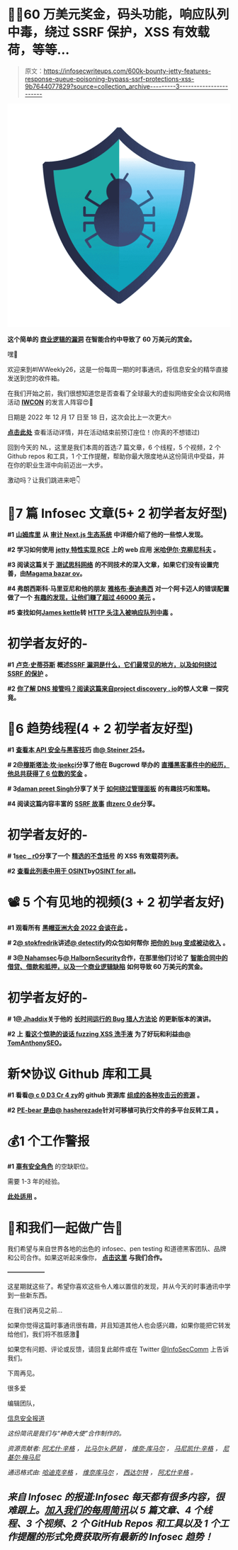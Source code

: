 # 👩‍💻60 万美元奖金，码头功能，响应队列中毒，绕过 SSRF 保护，XSS 有效载荷，等等…

> 原文：<https://infosecwriteups.com/600k-bounty-jetty-features-response-queue-poisoning-bypass-ssrf-protections-xss-9b7644077829?source=collection_archive---------3----------------------->

![](img/d5a69d41bcf916be4745c5d79649d1ba.png)

**这个简单的** [**商业逻辑的漏洞**](https://youtu.be/7BTPf55CHiw) **在智能合约中导致了 60 万美元的赏金。**

嘿👋

欢迎来到#IWWeekly26，这是一份每周一期的时事通讯，将信息安全的精华直接发送到您的收件箱。

在我们开始之前，我们很想知道您是否查看了全球最大的虚拟网络安全会议和网络活动 [**IWCON**](https://iwcon.live/) 的发言人阵容😍🙌

日期是 2022 年 12 月 17 日至 18 日，这次会比上一次更大🔥

[**点击此处**](https://iwcon.live/) 查看活动详情，并在活动结束前预订座位！(你真的不想错过)

回到今天的 NL，这里是我们本周的首选:7 篇文章，6 个线程，5 个视频，2 个 Github repos 和工具，1 个工作提醒，帮助你最大限度地从这份简讯中受益，并在你的职业生涯中向前迈出一大步。

激动吗？让我们跳进来吧👇

# 📝7 篇 Infosec 文章(5+ 2 初学者友好型)

**#1** [**山姆库里**](https://twitter.com/samwcyo) **从** [**审计 Next.js 生态系统**](https://samcurry.net/universal-xss-on-netlifys-next-js-library/) **中详细介绍了他的一些惊人发现。**

**#2 学习如何使用** [**jetty 特性实现 RCE**](https://swarm.ptsecurity.com/jetty-features-for-hacking-web-apps/) **上的 web 应用** [**米哈伊尔·克柳尼科夫**](https://twitter.com/m1ke_n1) **。**

**#3 阅读这篇关于** [**测试思科网络**](https://medium.com/@in9uz/cisco-nightmare-pentesting-cisco-networks-like-a-devil-f4032eb437b9) **的不同技术的深入文章，如果它们没有设置完善，由**[**Magama bazar ov**](https://twitter.com/in9uz?t=4Ufief5keDb7p6tWm2ZFwg&s=09)**。**

**#4 弗朗西斯科·马里亚尼和他的朋友** [**雅格布·泰迪奥西**](https://twitter.com/jacopotediosi?t=rFxhc0Hq1Dol1r-Vmb6jBg&s=09) **对一个阿卡迈人的错误配置做了一个** [**有趣的发现，让他们赚了超过 46000 美元**](https://blog.hacktivesecurity.com/index.php/2022/09/17/http/) **。**

**#5 查找如何**[**James kettle**](https://twitter.com/albinowax?t=pTe_JKa7GEU0jRt3khMErw&s=09)**转** [**HTTP 头注入被响应队列中毒**](https://portswigger.net/research/making-http-header-injection-critical-via-response-queue-poisoning) **。**

# 初学者友好的-

**#1** [**卢克·史蒂芬斯**](https://twitter.com/hakluke) **概述**[**SSRF 漏洞是什么，它们最常见的地方，以及如何绕过 SSRF 的保护**](https://labs.detectify.com/2022/09/23/ssrf-vulns-and-where-to-find-them/) **。**

**#2** [**你了解 DNS 接管吗？阅读这篇来自**](https://blog.projectdiscovery.io/guide-to-dns-takeovers/)[**project discovery . io**](https://twitter.com/pdiscoveryio)**的惊人文章** **一探究竟。**

# 🧵6 趋势线程(4 + 2 初学者友好型)

**#1** [**查看本 API 安全与黑客技巧**](https://twitter.com/Steiner254/status/1573161923784462337?t=69FdLU2VpOWDMeD4cSnesw&s=19) **由**[**@ Steiner 254**](https://twitter.com/Steiner254)**。**

**# 2**[**@穆斯塔法·坎·i̇pekçi̇**](https://twitter.com/mcipekci)**分享了他在 Bugcrowd 举办的** [**直播黑客事件中的经历，他总共获得了 6 位数的奖金**](https://twitter.com/mcipekci/status/1573025695890038788?t=7XEeDYJmZQA9OWFwjryyzA&s=19) **。**

**# 3**[**daman preet Singh**](https://twitter.com/MrDamanSingh)**分享了关于** [**如何绕过管理面板**](https://twitter.com/MrDamanSingh/status/1572603612949250050?t=UcK0t2suyL0segUgOht2cQ&s=19) **的有趣技巧和策略。**

**#4 阅读这篇内容丰富的** [**SSRF 故事**](https://twitter.com/zetc0de/status/1572220962745253891?s=20&t=wYMBNiqbV84Dnwa8b3Fopw) **由**[**zerc 0 de**](https://twitter.com/zetc0de)**分享。**

# 初学者友好的-

**# 1**[**sec _ r0**](https://twitter.com/sec_r0)**分享了一个** [**精选的不含括号**](https://twitter.com/sec_r0/status/1572634517067943937?t=RgJhTV8881u3syWHTNubuQ&s=19) **的 XSS 有效载荷列表。**

**#2** [**查看此列表中用于 OSINT**](https://twitter.com/AllForOsint/status/1571484212129308675?t=kwbUj2OMtHKApvUu6r56rw&s=19)**by**[**OSINT for all**](https://twitter.com/AllForOsint/)**。**

# 📽️ 5 个有见地的视频(3 + 2 初学者友好)

**#1 观看所有** [**黑帽亚洲大会 2022 会谈在此**](https://www.youtube.com/playlist?list=PLH15HpR5qRsW2vrD-6pHklASq8T_CPZBv) **。**

**# 2**[**@ stokfredrik**](https://twitter.com/stokfredrik)**讲述**[**@ detectify**](https://twitter.com/detectify)**的众包如何帮你** [**把你的 bug 变成被动收入**](https://youtu.be/oHhofSj9lEM) **。**

**# 3**[**@ Nahamsec**](https://twitter.com/NahamSec)**与**[**@ HalbornSecurity**](https://twitter.com/HalbornSecurity)**合作，在那里他们讨论了** [**智能合同中的借贷、借款和抵押，以及一个商业逻辑缺陷**](https://youtu.be/7BTPf55CHiw) **如何导致 60 万美元的赏金。**

# 初学者友好的-

**# 1**[**@ Jhaddix**](https://twitter.com/Jhaddix)**关于他的** [**长时间运行的 Bug 猎人方法论**](https://youtu.be/FqnSAa2KmBI) **的更新版本的演讲。**

**#2 上** [**看这个惊艳的谈话 fuzzing XSS 洗手液**](https://youtu.be/gJGbS8UELGw) **为了好玩和利益由**[**@ TomAnthonySEO**](https://twitter.com/TomAnthonySEO)**。**

# 新⚒️协议 Github 库和工具

**#1 看看**[**@ c 0 D3 Cr 4 zy**](https://twitter.com/C0d3Cr4zy)**的 github 资源库** [**组成的各种攻击云的资源**](https://github.com/CyberSecurityUP/Cloud-Security-Attacks) **。**

**#2** [**PE-bear 是由**](https://github.com/hasherezade/pe-bear)[**@ hasherezade**](https://twitter.com/hasherezade)**针对可移植可执行文件的多平台反转工具** **。**

# 💰1 个工作警报

**#1** [**辜有安全角色**](https://www.linkedin.com/posts/srikanththurumalla_hiring-for-security-roles-responsibilities-activity-6978954321270841344-5-e5?utm_source=share&utm_medium=member_android) 的空缺职位。

需要 1-3 年的经验。

[**此处适用**](https://www.linkedin.com/posts/srikanththurumalla_hiring-for-security-roles-responsibilities-activity-6978954321270841344-5-e5?utm_source=share&utm_medium=member_android) **。**

# 💸和我们一起做广告💸

我们希望与来自世界各地的出色的 infosec、pen testing 和道德黑客团队、品牌和公司合作。如果这听起来像你， [**点击这里**](https://docs.google.com/forms/d/e/1FAIpQLSfb_v6aVoJUpKBcrEV7HgoZ8FL20QWUFDTWTkxZjQHp5UEhiA/viewform) **与我们合作。**

**——————**

这星期就这些了。希望你喜欢这些令人难以置信的发现，并从今天的时事通讯中学到一些新东西。

在我们说再见之前…

如果你觉得这篇时事通讯很有趣，并且知道其他人也会感兴趣，如果你能把它转发给他们，我们将不胜感激📨

如果您有问题、评论或反馈，请回复此邮件或在 Twitter [@InfoSecComm](https://twitter.com/InfoSecComm) 上告诉我们。

下周再见。

很多爱

编辑团队，

[信息安全报道](https://infosecwriteups.com/)

*这份简讯是我们与“神奇大使”合作制作的。*

*资源贡献者:* [*阿尤什·辛格*](https://twitter.com/AyushSingh1098) *，* [*比马尔·k·萨胡*](https://twitter.com/srb1mal) *，* [*维奈·库马尔*](https://twitter.com/R007_BR34K3R) *，* [*马尼凯什·辛格*](https://twitter.com/X71n0?t=WYKqmnE22AY_ZAq73FeCOA&s=09) *，* [*尼基尔·梅马尼*](https://twitter.com/NikhilMemane09)

**通迅格式由:* [*哈迪克辛格*](https://twitter.com/Kxddah?t=_Ghby7u5rNBfUxzzjEZUUw&s=09) *，* [*维奈库马尔*](https://twitter.com/R007_BR34K3R) *，* [*西达尔特*](https://twitter.com/illucist_) *，* [*阿尤什辛格*](https://twitter.com/AyushSingh1098) *。**

## *来自 Infosec 的报道:Infosec 每天都有很多内容，很难跟上。[加入我们的每周简讯](https://weekly.infosecwriteups.com/)以 5 篇文章、4 个线程、3 个视频、2 个 GitHub Repos 和工具以及 1 个工作提醒的形式免费获取所有最新的 Infosec 趋势！*